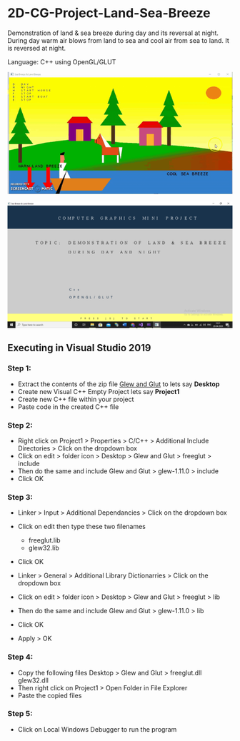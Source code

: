 # 2D-CG-Project-Land-Sea-Breeze
Demonstration of land &amp; sea breeze during day and its reversal at night. During day warm air blows from land to sea and cool air from sea to land. It is reversed at night.

Language: C++ using OpenGL/GLUT

![Output](screenrec-output.gif)

![Output](wlcmScreen.png)

## Executing in Visual Studio 2019

### Step 1:
* Extract the contents of the zip file [Glew and Glut](https://github.com/SoniaStalance/Mid-Point-Circle-Algorithm/blob/master/Glew%20and%20Glut.zip) to lets say **Desktop**
* Create new Visual C++ Empty Project lets say **Project1**
* Create new C++ file within your project
* Paste code in the created C++ file

### Step 2:
* Right click on Project1 > Properties > C/C++ > Additional Include Directories > Click on the dropdown box
* Click on edit > folder icon > Desktop > Glew and Glut > freeglut > include
* Then do the same and include Glew and Glut > glew-1.11.0 > include
* Click OK
 
### Step 3:
* Linker > Input > Additional Dependancies > Click on the dropdown box
* Click on edit then type these two filenames
   * freeglut.lib
   * glew32.lib
* Click OK

* Linker > General > Additional Library Dictionarries > Click on the dropdown box
* Click on edit > folder icon > Desktop > Glew and Glut > freeglut > lib
* Then do the same and include Glew and Glut > glew-1.11.0 > lib
* Click OK
* Apply > OK
 
 ### Step 4:
* Copy the following files Desktop > Glew and Glut > freeglut.dll glew32.dll
* Then right click on Project1 > Open Folder in File Explorer
* Paste the copied files
 
 ### Step 5:
 * Click on Local Windows Debugger to run the program
